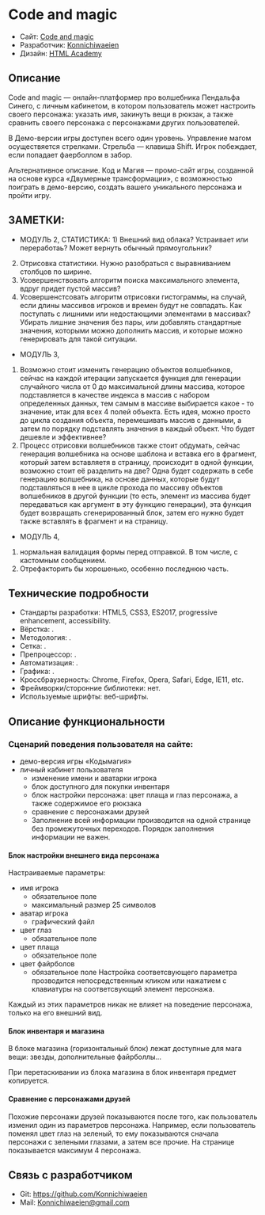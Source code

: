 # Code and magic

* Сайт: [Code and magic](https://Konnichiwaeien.github.io/code-and-magic/)
* Разработчик: [Konnichiwaeien](https://github.com/Konnichiwaeien)
* Дизайн: [HTML Academy](https://htmlacademy.ru/)

## Описание

Code and magic — онлайн-платформер про волшебника Пендальфа Синего, с личным кабинетом, в котором пользователь может настроить своего персонажа: указать имя, закинуть вещи в рюкзак, а также сравнить своего персонажа с персонажами других пользователей.

В Демо-версии игры доступен всего один уровень. Управление магом осуществяется стрелками. Стрельба — клавиша Shift. Игрок побеждает, если попадает фаерболлом в забор.

Альтернативное описание.
Код и Магия — промо-сайт игры, созданной на основе курса «Двумерные
трансформации», с возможностью поиграть в демо-версию, создать вашего
уникального персонажа и пройти игру.

## ЗАМЕТКИ:
- МОДУЛЬ 2, 
СТАТИСТИКА: 1) Внешний вид облака? Устраивает или переработаь? Может вернуть обычный прямоугольник?
2) Отрисовка статистики. Нужно разобраться с выравниванием столбцов по ширине. 
3) Усовершенствовать алгоритм поиска максимального элемента, вдруг придет пустой массив?
4) Усовершенстсовать алгоритм отрисовки гистограммы, на случай, если длины массивов игроков и времен будут не совпадать. Как поступать с
лишними или недостающими элементами в массивах? Убирать лишние значения без пары, или добавлять стандартные значения, которыми можно дополнить
массив, и которые можно генерировать для такой ситуации. 

- МОДУЛЬ 3,
1) Возможно стоит изменить генерацию объектов волшебников, сейчас на каждой итерации запускается функция для генерации случайного числа от
0 до максимальной длины массива, которое подставляется в качестве индекса в массив с набором определенных данных, тем самым в массиве
выбирается какое - то значение, итак для всех 4 полей объекта. Есть идея, можно просто до цикла создания объекта, перемешивать массив с данными,
а затем по порядку подставлять значения в каждый объект. Что будет дешевле и эффективнее?
2) Процесс отрисовки волшебников также стоит обдумать, сейчас генерация волшебника на основе шаблона и вставка его в фрагмент, который затем вставляетя в страницу, происходит в одной функции, возможно стоит её разделить на две? Одна будет содержать в себе генерацию волшебника, на основе данных, которые будут подставляться в нее в цикле прохода по массиву объектов волшебников в другой функции (то есть, элемент из массива будет передаваться как аргумент в эту функцию генерации), эта функция будет возвращать сгенерированный блок, затем его нужно будет также вставлять в фрагмент и на страницу. 

- МОДУЛЬ 4,
1) нормальная валидация формы перед отправкой. В том числе, с кастомным сообщением. 
2) Отрефакторить бы хорошенько, особенно последнюю часть.
## Технические подробности

* Стандарты разработки: HTML5, CSS3, ES2017, progressive enhancement, accessibility.
* Вёрстка: .
* Методология: .
* Сетка: .
* Препроцессор: .
* Автоматизация: .
* Графика: .
* Кроссбраузерность: Chrome, Firefox, Opera, Safari, Edge, IE11, etc.
* Фреймворки/сторонние библиотеки: нет.
* Используемые шрифты: веб-шрифты.

## Описание функциональности

### Сценарий поведения пользователя на сайте:
 * демо-версия игры «Кодымагия»
 * личный кабинет пользователя
   - изменение имени и аватарки игрока
   - блок доступного для покупки инвентаря
   - блок настройки персонажа: цвет плаща и глаз персонажа, а также содержимое его рюкзака
   - сравнение с персонажами друзей
   - Заполнение всей информации производится на одной странице без промежуточных переходов. Порядок заполнения информации не важен.

#### Блок настройки внешнего вида персонажа
Настраиваемые параметры:
 * имя игрока
   - обязательное поле
   - максимальный размер 25 символов
 * аватар игрока
   - графический файл
 * цвет глаз
   - обязательное поле
 * цвет плаща
   - обязательное поле
 * цвет файрболов
   - обязательное поле
Настройка соответсвующего параметра прозводится непосредственным кликом или нажатием с клавиатуры на соответсвующий элемент персонажа.

Каждый из этих параметров никак не влияет на поведение персонажа, только на его внешний вид.

#### Блок инвентаря и магазина
В блоке магазина (горизонтальный блок) лежат доступные для мага вещи: звезды, дополнительные файрболлы...

При перетаскивании из блока магазина в блок инвентаря предмет копируется.

#### Сравнение с персонажами друзей
Похожие персонажи друзей показываются после того, как пользователь изменил один из параметров персонажа. Например, если пользователь поменял цвет глаз на зеленый, то ему показываются сначала персонажи с зелеными глазами, а затем все прочие. На странице показывается максимум 4 персонажа.

## Связь с разработчиком

* Git: https://github.com/Konnichiwaeien
* Mail: Konnichiwaeien@gmail.com

